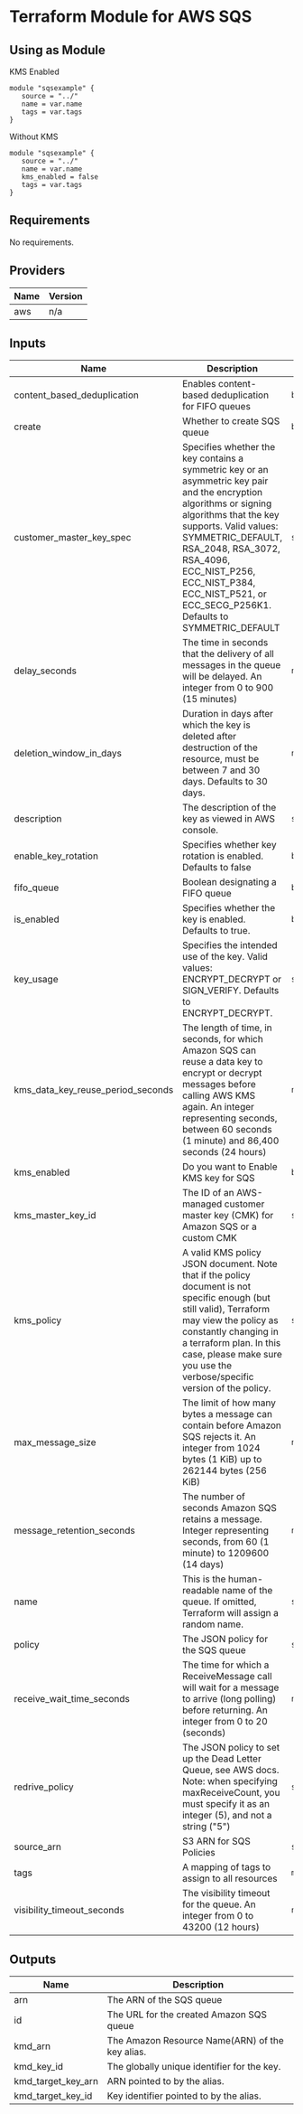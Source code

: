 # Terraform Module for AWS SQS

## Using as Module

KMS Enabled

```hcl
module "sqsexample" {
   source = "../"
   name = var.name
   tags = var.tags
}
```

Without KMS

```hcl
module "sqsexample" {
   source = "../"
   name = var.name
   kms_enabled = false
   tags = var.tags
}
```

<!-- BEGINNING OF PRE-COMMIT-TERRAFORM DOCS HOOK -->
## Requirements

No requirements.

## Providers

| Name | Version |
|------|---------|
| aws | n/a |

## Inputs

| Name | Description | Type | Default | Required |
|------|-------------|------|---------|:--------:|
| content\_based\_deduplication | Enables content-based deduplication for FIFO queues | `bool` | `false` | no |
| create | Whether to create SQS queue | `bool` | `true` | no |
| customer\_master\_key\_spec | Specifies whether the key contains a symmetric key or an asymmetric key pair and the encryption algorithms or signing algorithms that the key supports. Valid values: SYMMETRIC\_DEFAULT, RSA\_2048, RSA\_3072, RSA\_4096, ECC\_NIST\_P256, ECC\_NIST\_P384, ECC\_NIST\_P521, or ECC\_SECG\_P256K1. Defaults to SYMMETRIC\_DEFAULT | `string` | `"SYMMETRIC_DEFAULT"` | no |
| delay\_seconds | The time in seconds that the delivery of all messages in the queue will be delayed. An integer from 0 to 900 (15 minutes) | `number` | `0` | no |
| deletion\_window\_in\_days | Duration in days after which the key is deleted after destruction of the resource, must be between 7 and 30 days. Defaults to 30 days. | `number` | `30` | no |
| description | The description of the key as viewed in AWS console. | `string` | `"SQS: KMS Key for"` | no |
| enable\_key\_rotation | Specifies whether key rotation is enabled. Defaults to false | `bool` | `false` | no |
| fifo\_queue | Boolean designating a FIFO queue | `bool` | `false` | no |
| is\_enabled | Specifies whether the key is enabled. Defaults to true. | `bool` | `true` | no |
| key\_usage | Specifies the intended use of the key. Valid values: ENCRYPT\_DECRYPT or SIGN\_VERIFY. Defaults to ENCRYPT\_DECRYPT. | `string` | `"ENCRYPT_DECRYPT"` | no |
| kms\_data\_key\_reuse\_period\_seconds | The length of time, in seconds, for which Amazon SQS can reuse a data key to encrypt or decrypt messages before calling AWS KMS again. An integer representing seconds, between 60 seconds (1 minute) and 86,400 seconds (24 hours) | `number` | `300` | no |
| kms\_enabled | Do you want to Enable KMS key for SQS | `bool` | `true` | no |
| kms\_master\_key\_id | The ID of an AWS-managed customer master key (CMK) for Amazon SQS or a custom CMK | `string` | `null` | no |
| kms\_policy | A valid KMS policy JSON document. Note that if the policy document is not specific enough (but still valid), Terraform may view the policy as constantly changing in a terraform plan. In this case, please make sure you use the verbose/specific version of the policy. | `string` | `""` | no |
| max\_message\_size | The limit of how many bytes a message can contain before Amazon SQS rejects it. An integer from 1024 bytes (1 KiB) up to 262144 bytes (256 KiB) | `number` | `262144` | no |
| message\_retention\_seconds | The number of seconds Amazon SQS retains a message. Integer representing seconds, from 60 (1 minute) to 1209600 (14 days) | `number` | `345600` | no |
| name | This is the human-readable name of the queue. If omitted, Terraform will assign a random name. | `string` | `null` | no |
| policy | The JSON policy for the SQS queue | `string` | `""` | no |
| receive\_wait\_time\_seconds | The time for which a ReceiveMessage call will wait for a message to arrive (long polling) before returning. An integer from 0 to 20 (seconds) | `number` | `0` | no |
| redrive\_policy | The JSON policy to set up the Dead Letter Queue, see AWS docs. Note: when specifying maxReceiveCount, you must specify it as an integer (5), and not a string ("5") | `string` | `""` | no |
| source\_arn | S3 ARN for SQS Policies | `string` | `""` | no |
| tags | A mapping of tags to assign to all resources | `map(string)` | `{}` | no |
| visibility\_timeout\_seconds | The visibility timeout for the queue. An integer from 0 to 43200 (12 hours) | `number` | `30` | no |

## Outputs

| Name | Description |
|------|-------------|
| arn | The ARN of the SQS queue |
| id | The URL for the created Amazon SQS queue |
| kmd\_arn | The Amazon Resource Name(ARN) of the key alias. |
| kmd\_key\_id | The globally unique identifier for the key. |
| kmd\_target\_key\_arn | ARN pointed to by the alias. |
| kmd\_target\_key\_id | Key identifier pointed to by the alias. |

<!-- END OF PRE-COMMIT-TERRAFORM DOCS HOOK -->
